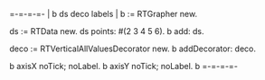 =-=-=-=-
| b ds deco labels |
b := RTGrapher new.

ds := RTData new.
ds points: #(2 3 4 5 6).
b add: ds.

deco := RTVerticalAllValuesDecorator new.
b addDecorator: deco.

b axisX noTick; noLabel.
b axisY noTick; noLabel.
b 
=-=-=-=-